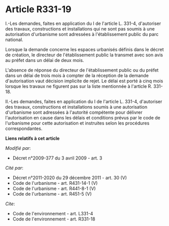 # Article R331-19

I.-Les demandes, faites en application du I de l'article L. 331-4, d'autoriser des travaux, constructions et installations
qui ne sont pas soumis à une autorisation d'urbanisme sont adressées à l'établissement public du parc national. 

Lorsque la demande concerne les espaces urbanisés définis dans le décret de création, le directeur de l'établissement public
la transmet avec son avis au préfet dans un délai de deux mois.

L'absence de réponse du directeur de l'établissement public ou du préfet dans un délai de trois mois à compter de la
réception de la demande d'autorisation vaut décision implicite de rejet. Le délai est porté à cinq mois lorsque les travaux
ne figurent pas sur la liste mentionnée à l'article R. 331-18. 

II.-Les demandes, faites en application du I de l'article L. 331-4, d'autoriser des travaux, constructions et installations
soumis à une autorisation d'urbanisme sont adressées à l'autorité compétente pour délivrer l'autorisation en cause dans les
délais et conditions prévus par le code de l'urbanisme pour cette autorisation et instruites selon les procédures
correspondantes.

**Liens relatifs à cet article**

_Modifié par_:

  - Décret n°2009-377 du 3 avril 2009 - art. 3

_Cité par_:

  - Décret n°2011-2020 du 29 décembre 2011 - art. 30 (V)
  - Code de l'urbanisme - art. R431-14-1 (V)
  - Code de l'urbanisme - art. R441-8-1 (V)
  - Code de l'urbanisme - art. R451-5 (V)

_Cite_:

  - Code de l'environnement - art. L331-4
  - Code de l'environnement - art. R331-18
